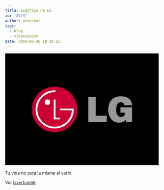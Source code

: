 ```yaml
---
title: Logotipo de LG
id: '2574'
author: neverbot
tags:
  - blog
  - videojuegos
date: 2010-06-26 18:10:11
---
```


[![](./logotipo-de-lg/LG.gif "LG")](./logotipo-de-lg/LG.gif)

Tu vida no será la misma al verlo.

Vía [Livertumblr](http://livercake.tumblr.com/post/731585526/tu-vida-no-sera-la-misma-al-verlo-y-a-giulianop).